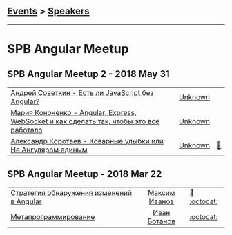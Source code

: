 ## [Events](../README.md) > [Speakers](../speakers.md)
---

# SPB Angular Meetup

## SPB Angular Meetup 2 - 2018 May 31 
| | | |
| --- | :---: | --- |
| [Андрей Советкин - Есть ли JavaScript без Angular?](https://youtu.be/pk6hu4lnzoE)  |  [Unknown](../../speakers/Unknown.md)  |    |
| [Мария Кононенко - Angular, Express, WebSocket и как сделать так, чтобы это всё работало](https://youtu.be/41yE3Gczgso)  |  [Unknown](../../speakers/Unknown.md)  |    |
| [Александр Коротаев - Коварные улыбки или Не Ангуляром единым](https://youtu.be/ckk_cBtq30U)  |  [Unknown](../../speakers/Unknown.md)  | [:notebook:](http://lekzd.ru/presentations/emoji/#)   |
## SPB Angular Meetup - 2018 Mar 22 
| | | |
| --- | :---: | --- |
| [Стратегия обнаружения изменений в Angular](https://youtu.be/2cV4i-g6Oxc)  |  [Максим Иванов](../../speakers/Максим%20Иванов.md)  | [:notebook:](https://docs.google.com/presentation/d/1QrnHoBEgHtj_a48QdHLme8Di-OHjtajmOxVC2WlNOvY/edit#slide=id.g26d86d3325_0_0) [:octocat:](https://github.com/splincode/meetups/blob/master/2018/march/README.md)  |
| [Метапрограммирование](https://youtu.be/JOO_Trs3X5M)  |  [Иван Ботанов](../../speakers/Иван%20Ботанов.md)  |  [:octocat:](https://github.com/StressoID/custom-angular-decorators)  |
